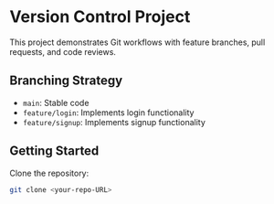 # Version Control Project
This project demonstrates Git workflows with feature branches, pull requests, and code reviews.

## Branching Strategy
- `main`: Stable code
- `feature/login`: Implements login functionality
- `feature/signup`: Implements signup functionality

## Getting Started
Clone the repository:
```bash
git clone <your-repo-URL>
